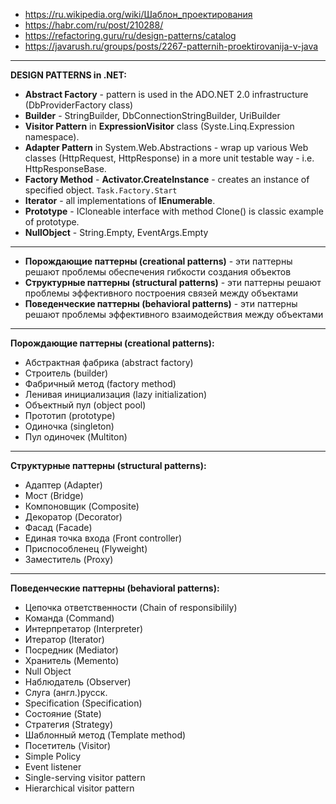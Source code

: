 - https://ru.wikipedia.org/wiki/Шаблон_проектирования
- https://habr.com/ru/post/210288/
- https://refactoring.guru/ru/design-patterns/catalog
- https://javarush.ru/groups/posts/2267-patternih-proektirovanija-v-java
------------
**DESIGN PATTERNS in .NET:**

- **Abstract Factory** - pattern is used in the ADO.NET 2.0 infrastructure (DbProviderFactory class)
- **Builder** - StringBuilder, DbConnectionStringBuilder, UriBuilder
- **Visitor Pattern** in **ExpressionVisitor** class (Syste.Linq.Expression namespace).
- **Adapter Pattern** in System.Web.Abstractions - wrap up various Web classes (HttpRequest, HttpResponse) in a more unit testable way - i.e. HttpResponseBase.
- **Factory Method** - **Activator.CreateInstance** - creates an instance of specified object. ```Task.Factory.Start```
- **Iterator** - all implementations of **IEnumerable**.
- **Prototype** - ICloneable interface with method Clone() is classic example of prototype.
- **NullObject** - String.Empty, EventArgs.Empty

------------
- **Порождающие паттерны (creational patterns)** - эти паттерны решают проблемы обеспечения гибкости создания объектов
- **Структурные паттерны (structural patterns)** - эти паттерны решают проблемы эффективного построения связей между объектами
- **Поведенческие паттерны (behavioral patterns)** - эти паттерны решают проблемы эффективного взаимодействия между объектами
------------
**Порождающие паттерны (creational patterns):**

- Абстрактная фабрика (abstract factory)
- Строитель (builder)
- Фабричный метод (factory method)
- Ленивая инициализация (lazy initialization)
- Объектный пул (object pool)
- Прототип (prototype)
- Одиночка (singleton)
- Пул одиночек (Multiton)
------------
**Структурные паттерны (structural patterns):**

- Адаптер (Adapter)
- Мост (Bridge)
- Компоновщик (Composite)
- Декоратор (Decorator)
- Фасад (Facade)
- Единая точка входа (Front controller)
- Приспособленец (Flyweight)
- Заместитель (Proxy)
------------
**Поведенческие паттерны (behavioral patterns):**

- Цепочка ответственности (Chain of responsibilily)
- Команда (Command)
- Интерпретатор (Interpreter)
- Итератор (Iterator)
- Посредник (Mediator)
- Хранитель (Memento)
- Null Object
- Наблюдатель (Observer)
- Слуга (англ.)русск.
- Specification (Specification)
- Состояние (State)
- Стратегия (Strategy)
- Шаблонный метод (Template method)
- Посетитель (Visitor)
- Simple Policy
- Event listener
- Single-serving visitor pattern
- Hierarchical visitor pattern 

